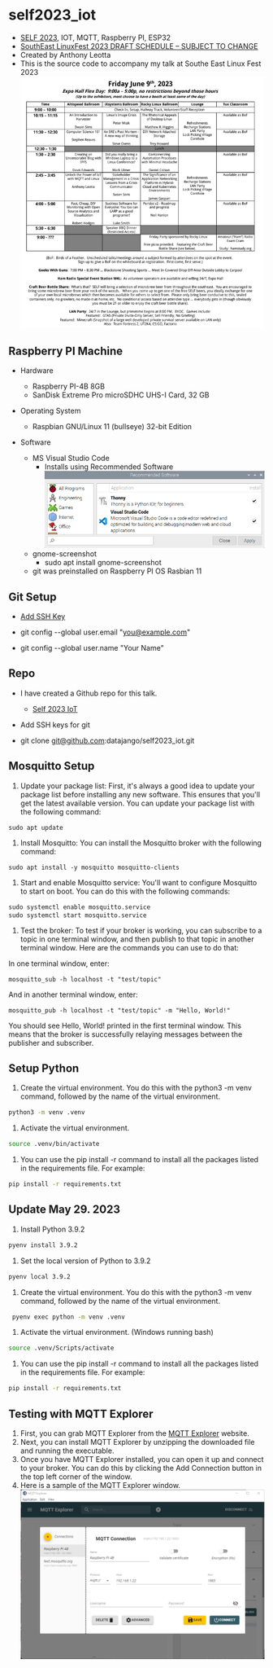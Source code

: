# self2023_iot
- [SELF 2023](https://southeastlinuxfest.org/), IOT, MQTT, Raspberry PI, ESP32
- [SouthEast LinuxFest 2023 DRAFT SCHEDULE – SUBJECT TO CHANGE](https://drive.google.com/file/d/1Ncb9qsIFZWCa1sbq_RDgqzSwXE24Gy0t/edit)
- Created by Anthony Leotta
- This is the source code to accompany my talk at Southe East Linux Fest 2023
![SELF 2023](./images/SELF2023_June_9_2023.png)

## Raspberry PI Machine

- Hardware
    - Raspberry PI-4B 8GB
    - SanDisk Extreme Pro microSDHC UHS-I Card, 32 GB

- Operating System
    - Raspbian GNU/Linux 11 (bullseye) 32-bit Edition

- Software
    - MS Visual Studio Code
        - Installs using Recommended Software ![](./images/Screenshot-from%202023-05-22-11-48-34.png)
    - gnome-screenshot
        - sudo apt install gnome-screenshot
    - git was preinstalled on Raspberry PI OS Rasbian 11

## Git Setup

- [Add SSH Key](https://docs.github.com/en/authentication/connecting-to-github-with-ssh/generating-a-new-ssh-key-and-adding-it-to-the-ssh-agent)

- git config --global user.email "you@example.com"
- git config --global user.name "Your Name"


## Repo

- I have created a Github repo for this talk.
    - [Self 2023 IoT](https://github.com/datajango/self2023_iot)

- Add SSH keys for git

- git clone git@github.com:datajango/self2023_iot.git

## Mosquitto Setup

1. Update your package list: First, it's always a good idea to update your package list before installing any new software. This ensures that you'll get the latest available version. You can update your package list with the following command:

```
sudo apt update
```

1. Install Mosquitto: You can install the Mosquitto broker with the following command:
```
sudo apt install -y mosquitto mosquitto-clients
```

1. Start and enable Mosquitto service: You'll want to configure Mosquitto to start on boot. You can do this with the following commands:

```
sudo systemctl enable mosquitto.service
sudo systemctl start mosquitto.service
```

1. Test the broker: To test if your broker is working, you can subscribe to a topic in one terminal window, and then publish to that topic in another terminal window. Here are the commands you can use to do that:

In one terminal window, enter:
```
mosquitto_sub -h localhost -t "test/topic"
```
And in another terminal window, enter:
```
mosquitto_pub -h localhost -t "test/topic" -m "Hello, World!"
```
You should see Hello, World! printed in the first terminal window. This means that the broker is successfully relaying messages between the publisher and subscriber.

## Setup Python


1. Create the virtual environment. You do this with the python3 -m venv command, followed by the name of the virtual environment. 
```bash
python3 -m venv .venv
```
1. Activate the virtual environment. 
```bash
source .venv/bin/activate
```
1. You can use the pip install -r command to install all the packages listed in the requirements file. For example:
```bash
pip install -r requirements.txt
```

## Update May 29. 2023

1. Install Python 3.9.2
```bash
pyenv install 3.9.2
```

1. Set the local version of Python to 3.9.2
```bash
pyenv local 3.9.2
```

1. Create the virtual environment. You do this with the python3 -m venv command, followed by the name of the virtual environment. 
```bash
 pyenv exec python -m venv .venv
```

1. Activate the virtual environment. 
(Windows running bash)
```bash
source .venv/Scripts/activate
```

1. You can use the pip install -r command to install all the packages listed in the requirements file. For example:
```bash
pip install -r requirements.txt
```

## Testing with MQTT Explorer

1. First, you can grab MQTT Explorer from the [MQTT Explorer](https://mqtt-explorer.com/) website.
1. Next, you can install MQTT Explorer by unzipping the downloaded file and running the executable.
1. Once you have MQTT Explorer installed, you can open it up and connect to your broker. You can do this by clicking the Add Connection button in the top left corner of the window.
1. Here is a sample of the MQTT Explorer window.
![](./images/mqt_explorer_mqtt_connection.png)
